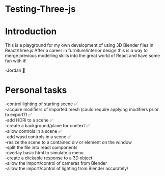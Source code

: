 # Testing-Three-js

# Introduction

This is a playground for my own development of using 3D Blender files in React/three.js
After a career in furniture/interior design this is a way to merge previous modelling skills into the great world of React and have some fun with it!

-Jordan 🐛

# Personal tasks

-control lighting of starting scene  ✅\
-acquire modifiers of imported mesh (could require applying modifiers prior to export?) ✅\
-add HDRI to a scene ✅\
-create a background/plane for context ✅\
-allow controls in a scene ✅\
-add wasd controls in a scene ✅\
-resize the scene to a contained div or element on the window\
-split the file into react components\
-overlay basic html to simulate a menu\
-create a clickable response to a 3D object\
-allow the import/control of cameras from Blender\
-allow the import/control of lighting from Blender accurately\
